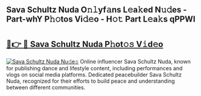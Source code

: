 ## Sava Schultz Nuda O𝚗𝚕yf𝚊ns L𝚎a𝚔ed N𝚞𝚍es - Part-whY P𝚑𝚘tos Vi𝚍𝚎o - H𝚘𝚝 Part L𝚎a𝚔s qPPWI

# <h2><a href="http://kfb7ow.oniu.top/?m=Sava+Schultz+Nuda">🔗👉 🔴 Sava Schultz Nuda P𝚑ot𝚘𝚜 V𝚒d𝚎o</a></h2>

[![Sava Schultz Nuda Nu𝚍e𝚜](https://i.imgur.com/0qMVB7G.gif)](http://kfb7ow.oniu.top/?m=Sava+Schultz+Nuda)
Online influencer Sava Schultz Nuda, known for publishing dance and lifestyle content, including performances and vlogs on social media platforms. Dedicated peacebuilder Sava Schultz Nuda, recognized for their efforts to build peace and understanding between different communities.  
